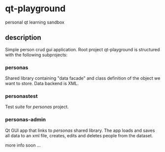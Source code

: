 # qt-playground #
personal qt learning sandbox

## description ##
Simple person crud gui application.
Root project qt-playground is structured with the following subprojects:

### personas ###
Shared library containing "data facade" and class definition of the object we want to store. Data backend is XML.

### personastest ###
Test suite for *personas* project. 

### personas-admin ###
Qt GUI app that links to *personas* shared library. The app loads and saves all data to an xml file, creates, edits and deletes people from the dataset.



more info soon ... 

